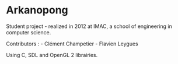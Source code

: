 Arkanopong
==========

Student project - realized in 2012 at IMAC, a school of engineering in computer science.

Contributors : - Clément Champetier - Flavien Leygues

Using C, SDL and OpenGL 2 librairies.
